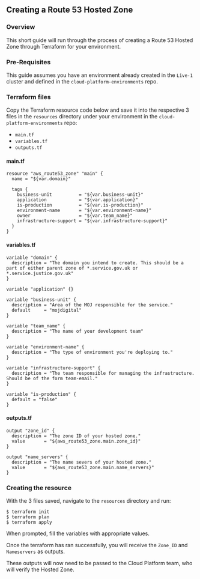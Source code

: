 ## Creating a Route 53 Hosted Zone

### Overview

This short guide will run through the process of creating a Route 53 Hosted Zone through Terraform for your environment.

### Pre-Requisites

This guide assumes you have an environment already created in the `Live-1` cluster and defined in the `cloud-platform-environments` repo.

### Terraform files

Copy the Terraform resource code below and save it into the respective 3 files in the `resources` directory under your environment in the `cloud-platform-environments` repo:

 * `main.tf`
 * `variables.tf`
 * `outputs.tf`

#### main.tf
```
resource "aws_route53_zone" "main" {
  name = "${var.domain}"

  tags {
    business-unit          = "${var.business-unit}"
    application            = "${var.application}"
    is-production          = "${var.is-production}"
    environment-name       = "${var.environment-name}"
    owner                  = "${var.team_name}"
    infrastructure-support = "${var.infrastructure-support}"
  }
}
```

#### variables.tf
```
variable "domain" {
  description = "The domain you intend to create. This should be a part of either parent zone of *.service.gov.uk or *.service.justice.gov.uk"
}

variable "application" {}

variable "business-unit" {
  description = "Area of the MOJ responsible for the service."
  default     = "mojdigital"
}

variable "team_name" {
  description = "The name of your development team"
}

variable "environment-name" {
  description = "The type of environment you're deploying to."
}

variable "infrastructure-support" {
  description = "The team responsible for managing the infrastructure. Should be of the form team-email."
}

variable "is-production" {
  default = "false"
}
```

#### outputs.tf
```
output "zone_id" {
  description = "The zone ID of your hosted zone."
  value       = "${aws_route53_zone.main.zone_id}"
}

output "name_servers" {
  description = "The name severs of your hosted zone."
  value       = "${aws_route53_zone.main.name_servers}"
}
```

### Creating the resource

With the 3 files saved, navigate to the `resources` directory and run:

```
$ terraform init
$ terraform plan
$ terraform apply
```

When prompted, fill the variables with appropriate values.

Once the terraform has ran successfully, you will receive the `Zone_ID` and `Nameservers` as outputs.

These outputs will now need to be passed to the Cloud Platform team, who will verify the Hosted Zone.
